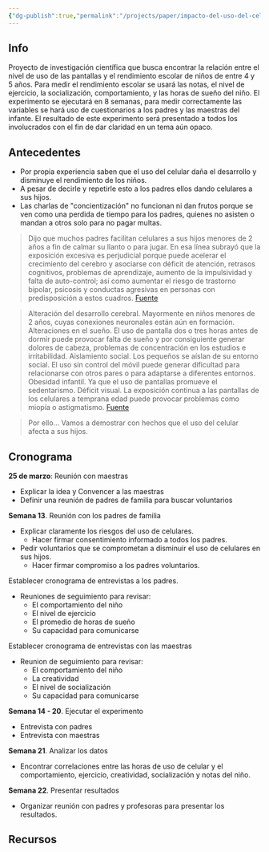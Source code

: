 ```yaml
---
{"dg-publish":true,"permalink":"/projects/paper/impacto-del-uso-del-celular-y-el-rendimiento-academico-en-ninos-de-4-y-5-anos-de-inicial/","hide":true,"created":"2024-03-22T18:09","updated":"2024-03-23T19:06"}
---
```


## Info
Proyecto de investigación científica que busca encontrar la relación entre el nivel de uso de las pantallas y el rendimiento escolar de niños de entre 4 y 5 años. Para medir el rendimiento escolar se usará las notas, el nivel de ejercicio, la socialización, comportamiento, y las horas de sueño del niño. El experimento se ejecutará en 8 semanas, para medir correctamente las variables se hará uso de cuestionarios a los padres y las maestras del infante. El resultado de este experimento será presentado a todos los involucrados con el fin de dar claridad en un tema aún opaco.

## Antecedentes
- Por propia experiencia saben que el uso del celular daña el desarrollo y disminuye el rendimiento de los niños.
- A pesar de decirle y repetirle esto a los padres ellos dando celulares a sus hijos.
- Las charlas de "concientización" no funcionan ni dan frutos porque se ven como una perdida de tiempo para los padres, quienes no asisten o mandan a otros solo para no pagar multas.

> Dijo que muchos padres facilitan celulares a sus hijos menores de 2 años a fin de calmar su llanto o para jugar. En esa línea subrayó que la exposición excesiva es perjudicial porque puede acelerar el crecimiento del cerebro y asociarse con déficit de atención, retrasos cognitivos, problemas de aprendizaje, aumento de la impulsividad y falta de auto-control; así como aumentar el riesgo de trastorno bipolar, psicosis y conductas agresivas en personas con predisposición a estos cuadros. [Fuente](https://www.gob.pe/institucion/minsa/noticias/30804-el-uso-excesivo-de-los-dispositivos-electronicos-por-ninos-es-de-alto-riesgo-para-su-salud-mental)

> Alteración del desarrollo cerebral. Mayormente en niños menores de 2 años, cuyas conexiones neuronales están aún en formación.
> Alteraciones en el sueño. El uso de pantalla dos o tres horas antes de dormir puede provocar falta de sueño y por consiguiente generar dolores de cabeza, problemas de concentración en los estudios e irritabilidad.
> Aislamiento social. Los pequeños se aíslan de su entorno social. El uso sin control del móvil puede generar dificultad para relacionarse con otros pares o para adaptarse a diferentes entornos.
> Obesidad infantil. Ya que el uso de pantallas promueve el sedentarismo.
> Déficit visual. La exposición continua a las pantallas de los celulares a temprana edad puede provocar problemas como miopía o astigmatismo.
> [Fuente](https://www.crp.com.pe/noticia/efectos-del-uso-excesivo-del-celular-en-los-ninos/)

> Por ello...
> Vamos a demostrar con hechos que el uso del celular afecta a sus hijos.

## Cronograma

**25 de marzo**: Reunión con maestras
- Explicar la idea y Convencer a las maestras
- Definir una reunión de padres de familia para buscar voluntarios

**Semana 13**. Reunión con los padres de familia
- Explicar claramente los riesgos del uso de celulares.
   - Hacer firmar consentimiento informado a todos los padres.
- Pedir voluntarios que se comprometan a disminuir el uso de celulares en sus hijos.
   -  Hacer firmar compromiso a los padres voluntarios.

Establecer cronograma de entrevistas a los padres.
- Reuniones de seguimiento para revisar:
   - El comportamiento del niño
   - El nivel de ejercicio
   - El promedio de horas de sueño
   - Su capacidad para comunicarse

Establecer cronograma de entrevistas con las maestras
- Reunion de seguimiento para revisar:
   - El comportamiento del niño
   - La creatividad
   - El nivel de socialización
   - Su capacidad para comunicarse

**Semana 14 - 20**. Ejecutar el experimento
- Entrevista con padres
- Entrevista con maestras

**Semana 21**. Analizar los datos
- Encontrar correlaciones entre las horas de uso de celular y el comportamiento, ejercicio, creatividad, socialización y notas del niño.

**Semana 22**. Presentar resultados
- Organizar reunión con padres y profesoras para presentar los resultados.

## Recursos
